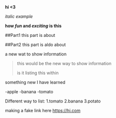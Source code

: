 **hi <3**

_italic example_

**how _fun_ and _exciting_ is this**


##Part1
this part is about 

##Part2
this part is aldo about


a new wat to show information
> this would be the new way to show information
> 
> is it listing this within
> 

something new I have learned 

-apple
-banana
-tomato

Different way to list:
1.tomato
2.banana
3.potato

making a fake link here <https://hi.com>



